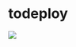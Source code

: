 # todeploy
<img src ='https://drive.google.com/file/d/1JBKTIo6rnio7igkIw9rTdF4BF-BJsWVo/view?usp=sharing'>
